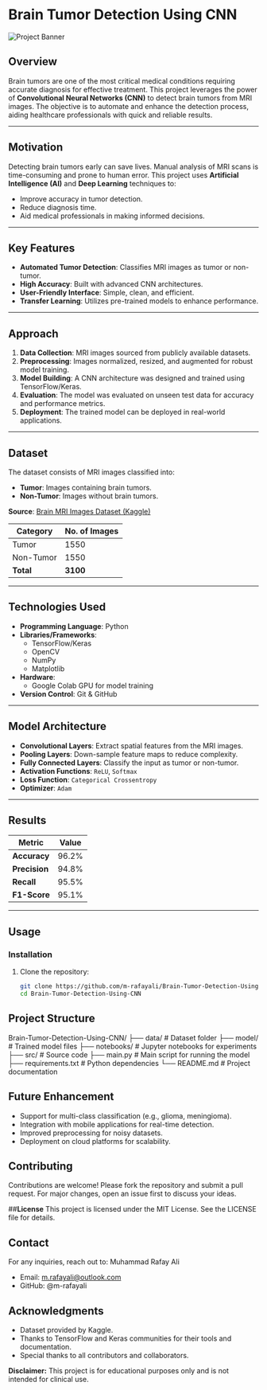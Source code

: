 # **Brain Tumor Detection Using CNN**

![Project Banner]([https://via.placeholder.com/1200x400.png?text=Brain+Tumor+Detection+Using+CNN](https://media.springernature.com/lw685/springer-static/image/art%3A10.1038%2Fs41598-020-74419-9/MediaObjects/41598_2020_74419_Fig2_HTML.jpg))

## **Overview**
Brain tumors are one of the most critical medical conditions requiring accurate diagnosis for effective treatment. This project leverages the power of **Convolutional Neural Networks (CNN)** to detect brain tumors from MRI images. The objective is to automate and enhance the detection process, aiding healthcare professionals with quick and reliable results.

---

## **Motivation**
Detecting brain tumors early can save lives. Manual analysis of MRI scans is time-consuming and prone to human error. This project uses **Artificial Intelligence (AI)** and **Deep Learning** techniques to:
- Improve accuracy in tumor detection.
- Reduce diagnosis time.
- Aid medical professionals in making informed decisions.

---

## **Key Features**
- **Automated Tumor Detection**: Classifies MRI images as tumor or non-tumor.
- **High Accuracy**: Built with advanced CNN architectures.
- **User-Friendly Interface**: Simple, clean, and efficient.
- **Transfer Learning**: Utilizes pre-trained models to enhance performance.

---

## **Approach**
1. **Data Collection**: MRI images sourced from publicly available datasets.
2. **Preprocessing**: Images normalized, resized, and augmented for robust model training.
3. **Model Building**: A CNN architecture was designed and trained using TensorFlow/Keras.
4. **Evaluation**: The model was evaluated on unseen test data for accuracy and performance metrics.
5. **Deployment**: The trained model can be deployed in real-world applications.

---

## **Dataset**
The dataset consists of MRI images classified into:
- **Tumor**: Images containing brain tumors.
- **Non-Tumor**: Images without brain tumors.

**Source**: [Brain MRI Images Dataset (Kaggle)](https://www.kaggle.com)

| **Category** | **No. of Images** |
|--------------|--------------------|
| Tumor        | 1550              |
| Non-Tumor    | 1550              |
| **Total**    | **3100**          |

---

## **Technologies Used**
- **Programming Language**: Python
- **Libraries/Frameworks**:
  - TensorFlow/Keras
  - OpenCV
  - NumPy
  - Matplotlib
- **Hardware**:
  - Google Colab GPU for model training
- **Version Control**: Git & GitHub

---

## **Model Architecture**
- **Convolutional Layers**: Extract spatial features from the MRI images.
- **Pooling Layers**: Down-sample feature maps to reduce complexity.
- **Fully Connected Layers**: Classify the input as tumor or non-tumor.
- **Activation Functions**: `ReLU`, `Softmax`
- **Loss Function**: `Categorical Crossentropy`
- **Optimizer**: `Adam`

---

## **Results**
| **Metric**           | **Value**   |
|-----------------------|-------------|
| **Accuracy**          | 96.2%      |
| **Precision**         | 94.8%      |
| **Recall**            | 95.5%      |
| **F1-Score**          | 95.1%      |

---

## **Usage**
### **Installation**
1. Clone the repository:
   ```bash
   git clone https://github.com/m-rafayali/Brain-Tumor-Detection-Using-CNN.git
   cd Brain-Tumor-Detection-Using-CNN

## **Project Structure**
Brain-Tumor-Detection-Using-CNN/
├── data/                 # Dataset folder
├── model/                # Trained model files
├── notebooks/            # Jupyter notebooks for experiments
├── src/                  # Source code
├── main.py               # Main script for running the model
├── requirements.txt      # Python dependencies
└── README.md             # Project documentation

## **Future Enhancement**
- Support for multi-class classification (e.g., glioma, meningioma).
- Integration with mobile applications for real-time detection.
- Improved preprocessing for noisy datasets.
- Deployment on cloud platforms for scalability.

## **Contributing**
Contributions are welcome! Please fork the repository and submit a pull request. For major changes, open an issue first to discuss your ideas.

##**License**
This project is licensed under the MIT License. See the LICENSE file for details.

## **Contact**
For any inquiries, reach out to:
Muhammad Rafay Ali
   - Email: m.rafayali@outlook.com
   - GitHub: @m-rafayali

## **Acknowledgments**
   - Dataset provided by Kaggle.
   - Thanks to TensorFlow and Keras communities for their tools and documentation.
   - Special thanks to all contributors and collaborators.
    
**Disclaimer:** This project is for educational purposes only and is not intended for clinical use.
